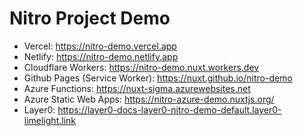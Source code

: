 # Nitro Project Demo


- Vercel: https://nitro-demo.vercel.app
- Netlify: https://nitro-demo.netlify.app
- Cloudflare Workers: https://nitro-demo.nuxt.workers.dev
- Github Pages (Service Worker): https://nuxt.github.io/nitro-demo
- Azure Functions: https://nuxt-sigma.azurewebsites.net
- Azure Static Web Apps: https://nitro-azure-demo.nuxtjs.org/
- Layer0: https://layer0-docs-layer0-nitro-demo-default.layer0-limelight.link
